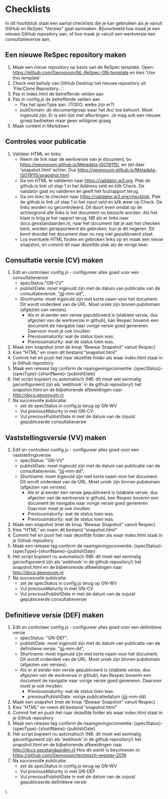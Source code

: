 # Checklists

In dit hoofdstuk staat een aantal checklists die je kan gebruiken als je vanuit GitHub en ReSpec “Versies” gaat aanmaken. Bijvoorbeeld hoe maak je een nieuwe GitHub repository aan, of hoe maak je vanuit een werkversie een consultatieversie aan,

## Een nieuwe ReSpec repository maken

1. Maak een nieuw repository op basis van de ReSpec template. Open: https://github.com/Geonovum/NL-ReSpec-GN-template en kies 'Use this template'
2. Check met behulp van GitHub Desktop het nieuwe repository uit 'File/Clone Repository...'.
3. Pas in index.html de betreffende velden aan
4. Pas in config.js de betreffende velden aan
    - Pas het specType aan. (TODO: welke zijn er?)
    - pubDomain: de documentgroep waar het doc toe behoort. Moet ingevuld zijn. Er is een lijst met afkortingen. Je mag ook een nieuwe groep bedneken maar geen wildgroei graag
5. Maak content in Markdown

## Controles voor publicatie

1. Valideer HTML en links:
    -  Neem de link naar de werkversie van je document, bv https://geonovum.github.io/Metadata-ISO19115/, en zet daar ‘snapshot.html’ achter. Dus https://geonovum.github.io/Metadata-ISO19115/snapshot.html
    -  Ga om HTML te valideren naar https://validator.w3.org. Plak de github.io link uit stap 1 in het Address veld en klik Check. De validator gaat nu valideren en geeft het foutrapport terug.
    -  Ga om links te checken naar https://validator.w3.org/checklink. Plak de github.io link uit stap 1 in het input veld en klik weer op Check. De links worden nu gecontroleerd. Dit duurt even omdat op de achtergrond alle links in het document nu bezocht worden. Als het klaar is krijg je het rapport terug. NB als er links naar docs.geostandaarden.nl, naar het document dat je aan het checken bent, worden gerapporteerd als gebroken, kun je dit negeren. Dit komt doordat het document daar nu nog niet gepubliceerd staat.
    - Los eventuele HTML fouten en gebroken links op en maak een nieuw snapshot, en commit dit naar dezelfde plek als de vorige keer.


## Consultatie versie (CV) maken

1. Edit en controleer config.js - configureer alles goed voor een consultatieversie
    - specStatus:"GN-CV"
    - publishDate: moet ingevuld zijn met de datum van publicatie van de consultatieversie. "jjjj-mm-dd",
    - Shortname: moet ingevuld zijn met korte naam voor het document. Dit wordt onderdeel van de URL. Moet uniek zijn binnen pubdomain (afgezien van versies).
        -  Als er al eerder een versie gepubliceerd is (stabiele versie, dus afgezien van de werkversie in github), kan Respec bovenin een document de navigatie naar vorige versie goed genereren. Daarvoor moet je ook invullen:
        - Previousmaturity: wat de status toen was.
        - Previousmaturity: wat de status toen was.
2. Maak een snapshot (met de knop “Bewaar Snapshot” vanuit Respec)
3. Kies “HTML” en noem dit bestand “snapshot.html”
4. Commit het en push het naar dezelfde folder als waar index.html staat in je Github repository
6.  Maak een release tag conform de naamgevingsconventie: \{specStatus\}-\{specType\}-\{shortName\}-\{publishDate\}
7. Het script kopieert nu automatisch (NB: dit moet wel eenmalig geconfigureerd zijn als ‘webhook’ in de github repository!) het snapshot.html en de bijbehorende afbeeldingen naar http://docs.geonovum.nl
8. Na succesvolle publicatie: 	
    - zet de specStatus in config.js terug op GN-WV
    - Vul previousMaturity in met GN-CV
    - Vul previousPublishDate in met de datum van de zojuist gepubliceerde consultatieversie

## Vaststellingsversie (VV) maken

1. Edit en controleer config.js - configureer alles goed voor een vaststellingsversie
    - specStatus: "GN-VV"
    - publishDate: moet ingevuld zijn met de datum van publicatie van de consultatieversie. "jjjj-mm-dd",
    - Shortname: moet ingevuld zijn met korte naam voor het document. Dit wordt onderdeel van de URL. Moet uniek zijn binnen pubdomain (afgezien van versies).
        -  Als er al eerder een versie gepubliceerd is (stabiele versie, dus afgezien van de werkversie in github), kan Respec bovenin een document de navigatie naar vorige versie goed genereren. Daarvoor moet je ook invullen:
        - Previousmaturity: wat de status toen was.
        - Previousmaturity: wat de status toen was.
2. Maak een snapshot (met de knop “Bewaar Snapshot” vanuit Respec)
3. Kies “HTML” en noem dit bestand “snapshot.html”
4. Commit het en push het naar dezelfde folder als waar index.html staat in je Github repository
5.  Maak een release tag conform de naamgevingsconventie: \{specStatus\}-\{specType\}-\{shortName\}-\{publishDate\}
6. Het script kopieert nu automatisch (NB: dit moet wel eenmalig geconfigureerd zijn als ‘webhook’ in de github repository!) het snapshot.html en de bijbehorende afbeeldingen naar http://docs.geonovum.nl
7. Na succesvolle publicatie: 	
    - zet de specStatus in config.js terug op GN-WV
    - Vul previousMaturity in met GN-CV
    - Vul previousPublishDate in met de datum van de zojuist gepubliceerde consultatieversie


## Definitieve versie (DEF) maken

1. Edit en controleer config.js - configureer alles goed voor een definitieve versie
    - specStatus: "GN-DEF",
    - publishDate: moet ingevuld zijn met de datum van publicatie van de definitieve versie. "jjjj-mm-dd",
    - Shortname: moet ingevuld zijn met korte naam voor het document. Dit wordt onderdeel van de URL. Moet uniek zijn binnen pubdomain (afgezien van versies).
    - Als er al eerder een versie gepubliceerd is (stabiele versie, dus afgezien van de werkversie in github), kan Respec bovenin een document de navigatie naar vorige versie goed genereren. Daarvoor moet je ook invullen:
        - Previousmaturity: wat de status toen was.
        - previousPublishDate: vorige publicatiedatum (jjjj-mm-dd)
2. Maak een snapshot (met de knop “Bewaar Snapshot” vanuit Respec)
3. Kies “HTML” en noem dit bestand “snapshot.html”
4. Commit het en push het naar dezelfde folder als waar index.html staat in je Github repository
6. Maak een release tag conform de naamgevingsconventie: {specStatus}-{specType}-{shortName}-{publishDate}
7. Het script kopieert nu automatisch (NB: dit moet wel eenmalig geconfigureerd zijn als ‘webhook’ in de github repository!) het snapshot.html en de bijbehorende afbeeldingen naar http://docs.geostandaarden.nl Hoe dit werkt is beschreven in: https://github.com/Geonovum/technisch-register-2019
8. Na succesvolle publicatie:
    - zet de specStatus in config.js terug op GN-WV
    - Vul previousMaturity in met GN-DEF
    - Vul previousPublishDate in met de datum van de zojuist gepubliceerde definitieve versie


\